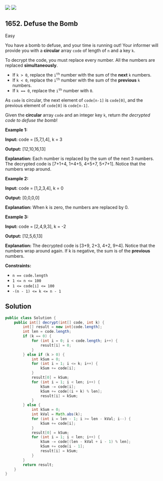 [![](https://img.shields.io/github/stars/javadev/LeetCode-in-Java?label=Stars&style=flat-square)](https://github.com/javadev/LeetCode-in-Java)
[![](https://img.shields.io/github/forks/javadev/LeetCode-in-Java?label=Fork%20me%20on%20GitHub%20&style=flat-square)](https://github.com/javadev/LeetCode-in-Java/fork)

## 1652\. Defuse the Bomb

Easy

You have a bomb to defuse, and your time is running out! Your informer will provide you with a **circular** array `code` of length of `n` and a key `k`.

To decrypt the code, you must replace every number. All the numbers are replaced **simultaneously**.

*   If `k > 0`, replace the <code>i<sup>th</sup></code> number with the sum of the **next** `k` numbers.
*   If `k < 0`, replace the <code>i<sup>th</sup></code> number with the sum of the **previous** `k` numbers.
*   If `k == 0`, replace the <code>i<sup>th</sup></code> number with `0`.

As `code` is circular, the next element of `code[n-1]` is `code[0]`, and the previous element of `code[0]` is `code[n-1]`.

Given the **circular** array `code` and an integer key `k`, return _the decrypted code to defuse the bomb_!

**Example 1:**

**Input:** code = [5,7,1,4], k = 3

**Output:** [12,10,16,13]

**Explanation:** Each number is replaced by the sum of the next 3 numbers. The decrypted code is [7+1+4, 1+4+5, 4+5+7, 5+7+1]. Notice that the numbers wrap around.

**Example 2:**

**Input:** code = [1,2,3,4], k = 0

**Output:** [0,0,0,0]

**Explanation:** When k is zero, the numbers are replaced by 0.

**Example 3:**

**Input:** code = [2,4,9,3], k = -2

**Output:** [12,5,6,13]

**Explanation:** The decrypted code is [3+9, 2+3, 4+2, 9+4]. Notice that the numbers wrap around again. If k is negative, the sum is of the **previous** numbers.

**Constraints:**

*   `n == code.length`
*   `1 <= n <= 100`
*   `1 <= code[i] <= 100`
*   `-(n - 1) <= k <= n - 1`

## Solution

```java
public class Solution {
    public int[] decrypt(int[] code, int k) {
        int[] result = new int[code.length];
        int len = code.length;
        if (k == 0) {
            for (int i = 0; i < code.length; i++) {
                result[i] = 0;
            }
        } else if (k > 0) {
            int kSum = 0;
            for (int i = 1; i <= k; i++) {
                kSum += code[i];
            }
            result[0] = kSum;
            for (int i = 1; i < len; i++) {
                kSum -= code[i];
                kSum += code[(i + k) % len];
                result[i] = kSum;
            }
        } else {
            int kSum = 0;
            int kVal = Math.abs(k);
            for (int i = len - 1; i >= len - kVal; i--) {
                kSum += code[i];
            }
            result[0] = kSum;
            for (int i = 1; i < len; i++) {
                kSum -= code[(len - kVal + i - 1) % len];
                kSum += code[i - 1];
                result[i] = kSum;
            }
        }
        return result;
    }
}
```